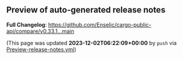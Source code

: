## Preview of auto-generated release notes
<!-- Release notes generated using configuration in .github/release.yml at main -->



**Full Changelog**: https://github.com/Enselic/cargo-public-api/compare/v0.33.1...main


(This page was updated **2023-12-02T06:22:09+00:00** by `push` via [Preview-release-notes.yml](https://github.com/Enselic/cargo-public-api/actions/runs/7068555889))
